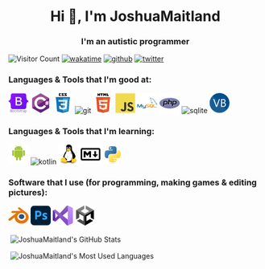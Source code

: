 <h1 align="center">Hi 👋, I'm JoshuaMaitland</h1>
<h3 align="center">I'm an autistic programmer</h3>

![Visitor Count](https://komarev.com/ghpvc/?username=JoshuaMaitland&color=brightgreen)
[![wakatime](https://wakatime.com/badge/user/4e3e84e4-0cea-47f5-85db-40b8bf31964b.svg)](https://wakatime.com/@4e3e84e4-0cea-47f5-85db-40b8bf31964b)
[![github](https://img.shields.io/github/followers/JoshuaMaitland?logo=github&style=flat)](https://github.com/JoshuaMaitland?tab=followers)
[![twitter](https://img.shields.io/twitter/follow/joshua_maitland?style=plastic&logo=x&labelColor=008000&color=008000)](https://x.com/joshua_maitland)

<h3 align="left">Languages & Tools that I'm good at:</h3>
<p align="left"> <img src="https://raw.githubusercontent.com/devicons/devicon/master/icons/bootstrap/bootstrap-original-wordmark.svg" alt="bootstrap" width="40" height="40"/> <img src="https://raw.githubusercontent.com/devicons/devicon/master/icons/csharp/csharp-original.svg" alt="csharp" width="40" height="40"/> <img src="https://raw.githubusercontent.com/devicons/devicon/master/icons/css3/css3-original-wordmark.svg" alt="css3" width="40" height="40"/> <img src="https://www.vectorlogo.zone/logos/git-scm/git-scm-icon.svg" alt="git" width="40" height="40"/> <img src="https://raw.githubusercontent.com/devicons/devicon/master/icons/html5/html5-original-wordmark.svg" alt="html5" width="40" height="40"/> <img src="https://raw.githubusercontent.com/devicons/devicon/master/icons/javascript/javascript-original.svg" alt="javascript" width="40" height="40"/> <img src="https://raw.githubusercontent.com/devicons/devicon/master/icons/mysql/mysql-original-wordmark.svg" alt="mysql" width="40" height="40"/> <img src="https://raw.githubusercontent.com/devicons/devicon/master/icons/php/php-original.svg" alt="php" width="40" height="40"/> <img src="https://www.vectorlogo.zone/logos/sqlite/sqlite-icon.svg" alt="sqlite" width="40" height="40"/> <img src="https://raw.githubusercontent.com/devicons/devicon/master/icons/visualbasic/visualbasic-original.svg" alt="visualbasic" width="40" height="40"/> </p>

<h3 align="left">Languages & Tools that I'm learning:</h3>
<p align="left"> <img src="https://raw.githubusercontent.com/devicons/devicon/master/icons/android/android-original-wordmark.svg" alt="android" width="40" height="40"/> <img src="https://www.vectorlogo.zone/logos/kotlinlang/kotlinlang-icon.svg" alt="kotlin" width="40" height="40"/> <img src="https://raw.githubusercontent.com/devicons/devicon/master/icons/linux/linux-original.svg" alt="linux" width="40" height="40"/> <img src="https://raw.githubusercontent.com/devicons/devicon/master/icons/markdown/markdown-original.svg" alt="markdown" width="40" height="40"/> <img src="https://raw.githubusercontent.com/devicons/devicon/master/icons/python/python-original.svg" alt="python" width="40" height="40"/> </p>

<h3 align="left">Software that I use (for programming, making games & editing pictures):</h3>
<p align="left"> <img src="https://raw.githubusercontent.com/devicons/devicon/master/icons/blender/blender-original.svg" alt="blender" width="40" height="40"/> <img src="https://raw.githubusercontent.com/devicons/devicon/master/icons/photoshop/photoshop-original.svg" alt="photoshop" width="40" height="40"/> <img src="https://raw.githubusercontent.com/devicons/devicon/master/icons/visualstudio/visualstudio-original.svg" alt="visualstudio" width="40" height="40"/> <img src="https://raw.githubusercontent.com/devicons/devicon/master/icons/unity/unity-original.svg" alt="unity" width="40" height="40"/> </p>

<p>&nbsp;<img align="center" src="https://github-readme-stats.vercel.app/api?username=JoshuaMaitland&show_icons=true&count_private=true&theme=react&hide_border=true&bg_color=1F222E&title_color=00ff00&icon_color=008000" alt="JoshuaMaitland's GitHub Stats" /></p>

<p>&nbsp;<img align="center" src="https://github-readme-stats.vercel.app/api/top-langs/?username=JoshuaMaitland&langs_count=8&layout=compact&theme=react&hide_border=true&bg_color=1F222E&title_color=00ff00&icon_color=008000" alt="JoshuaMaitland's Most Used Languages" /></p>

<!--START_SECTION:waka-->
<!--END_SECTION:waka-->
